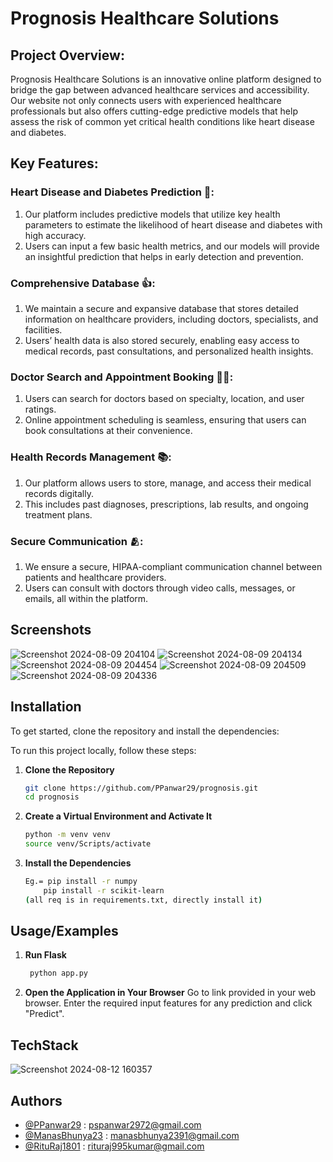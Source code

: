 
# Prognosis Healthcare Solutions

## Project Overview:
Prognosis Healthcare Solutions is an innovative online platform designed to bridge the gap between advanced healthcare services and accessibility. Our website not only connects users with experienced healthcare professionals but also offers cutting-edge predictive models that help assess the risk of common yet critical health conditions like heart disease and diabetes.

## Key Features:
 ### Heart Disease and Diabetes Prediction 💖:
1. Our platform includes predictive models that  utilize key health parameters to estimate the likelihood of heart disease and diabetes with high accuracy.
2. Users can input a few basic health metrics, and our models will provide an insightful prediction that helps in early detection and prevention.
 ### Comprehensive Database 👍:
1. We maintain a secure and expansive database that stores detailed information on healthcare providers, including doctors, specialists, and facilities.
2. Users’ health data is also stored securely, enabling easy access to medical records, past consultations, and personalized health insights.
 ### Doctor Search and Appointment Booking 🧑‍⚕️:
1. Users can search for doctors based on specialty, location, and user ratings.
2. Online appointment scheduling is seamless, ensuring that users can book consultations at their convenience.
 ### Health Records Management 📚:
1. Our platform allows users to store, manage, and access their medical records digitally.
2. This includes past diagnoses, prescriptions, lab results, and ongoing treatment plans.
 ### Secure Communication 🫂:
1. We ensure a secure, HIPAA-compliant communication channel between patients and healthcare providers.
2. Users can consult with doctors through video calls, messages, or emails, all within the platform.





## Screenshots

![Screenshot 2024-08-09 204104](https://github.com/user-attachments/assets/7e04d80c-e9e4-4b07-ad2c-76c5a86e0a25)
![Screenshot 2024-08-09 204134](https://github.com/user-attachments/assets/6fd7354d-79b8-4079-8ec6-2b969dd9185e)
![Screenshot 2024-08-09 204454](https://github.com/user-attachments/assets/831a9a9a-9473-4fe0-a1e7-e0ccadb53636)
![Screenshot 2024-08-09 204509](https://github.com/user-attachments/assets/f8416cda-0b6e-4e98-b23c-18181b73a46e)
![Screenshot 2024-08-09 204336](https://github.com/user-attachments/assets/16efbed5-9407-4c36-aec6-c56f8b9128ef)


## Installation

To get started, clone the repository and install the dependencies:

To run this project locally, follow these steps:

1. **Clone the Repository**
   ```bash
   git clone https://github.com/PPanwar29/prognosis.git
   cd prognosis

2. **Create a Virtual Environment and Activate It**
    ```bash
   python -m venv venv
    source venv/Scripts/activate
2. **Install the Dependencies**
    ```bash
   Eg.= pip install -r numpy
        pip install -r scikit-learn
    (all req is in requirements.txt, directly install it)
    
## Usage/Examples

1. **Run Flask**
   ```bash
    python app.py
1. **Open the Application in Your Browser**
Go to link provided in your web browser.
Enter the required input features for any prediction and click "Predict".

## TechStack
![Screenshot 2024-08-12 160357](https://github.com/user-attachments/assets/b49ecb05-9088-4379-a656-4243a37ab1e5)

## Authors

- [@PPanwar29](https://github.com/PPanwar29) : pspanwar2972@gmail.com
- [@ManasBhunya23](https://github.com/ManasBhunya23) : manasbhunya2391@gmail.com
- [@RituRaj1801](https://github.com/RituRaj1801) : rituraj995kumar@gmail.com



